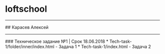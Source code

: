 # loftschool
<hr>
## Карасев Алексей
<hr>
### Техническое задание №1 | Срок 18.06.2018
* Tech-task-1/folder/inner/index.html - Задача 1
* Tech-task-1/index.html - Задача 2
